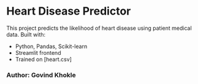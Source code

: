 # Heart Disease Predictor

This project predicts the likelihood of heart disease using patient medical data.
Built with:
- Python, Pandas, Scikit-learn
- Streamlit frontend
- Trained on [heart.csv]

### Author: Govind Khokle